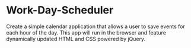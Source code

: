 # Work-Day-Scheduler
Create a simple calendar application that allows a user to save events for each hour of the day. This app will run in the browser and feature dynamically updated HTML and CSS powered by jQuery.
